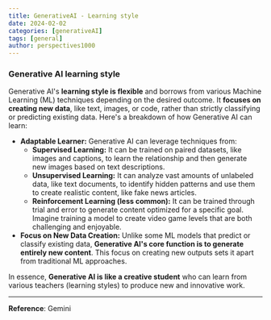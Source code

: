 ```yaml
---
title: GenerativeAI - Learning style
date: 2024-02-02
categories: [generativeAI]
tags: [general]
author: perspectives1000
---
```


### Generative AI learning style

Generative AI's **learning style is flexible** and borrows from various Machine Learning (ML) techniques depending on the desired outcome. It **focuses on creating new data**,  like text, images, or code,  rather than strictly classifying or predicting existing data. Here's a breakdown of how Generative AI can learn:

- **Adaptable Learner:** Generative AI can leverage techniques from:
    - **Supervised Learning:** It can be trained on paired datasets, like images and captions, to learn the relationship and then generate new images based on text descriptions.
    - **Unsupervised Learning:** It can analyze vast amounts of unlabeled data, like text documents, to identify hidden patterns and use them to create realistic content, like fake news articles.
    - **Reinforcement Learning (less common):** It can be trained through trial and error to generate content optimized for a specific goal. Imagine training a model to create video game levels that are both challenging and enjoyable.
- **Focus on New Data Creation:** Unlike some ML models that predict or classify existing data, **Generative AI's core function is to generate entirely new content**. This focus on creating new outputs sets it apart from traditional ML approaches.

In essence, **Generative AI is like a creative student** who can learn from various teachers (learning styles) to produce new and innovative work.

---
**Reference**: Gemini
